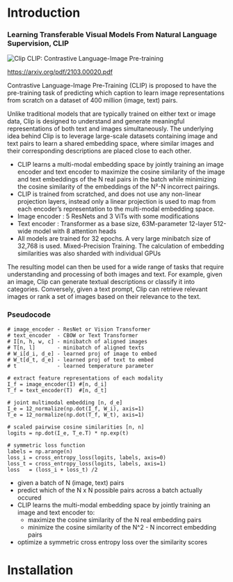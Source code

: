 # Introduction
### Learning Transferable Visual Models From Natural Language Supervision, CLIP
![Clip](https://github.com/iljf/Assignment_CLIP/assets/94291960/78e0f6a9-0a76-4dd1-a3cf-71d86e73770a)
CLIP: Contrastive Language-Image Pre-training

https://arxiv.org/pdf/2103.00020.pdf

Contrastive Language-Image Pre-Training (CLIP) is proposed to have the pre-training task of predicting which caption to learn image representations from scratch on a dataset of 400 million (image, text) pairs.

Unlike traditional models that are typically trained on either text or image data, Clip is designed to understand and generate meaningful representations of both text and images simultaneously. The underlying idea behind Clip is to leverage large-scale datasets containing image and text pairs to learn a shared embedding space, where similar images and their corresponding descriptions are placed close to each other.
- CLIP learns a multi-modal embedding space by jointly training an image encoder and text encoder to maximize the cosine similarity of the image and text embeddings of the N real pairs in the batch while minimizing the cosine similarity of the embeddings of the N²-N incorrect pairings.
- CLIP is trained from scratched, and does not use any non-linear projection layers, instead only a linear projection is used to map from each encoder’s representation to the multi-modal embedding space.
- Image encoder : 5 ResNets and 3 ViTs with some modifications
- Text encoder  : Transformer as a base size, 63M-parameter 12-layer 512-wide model with 8 attention heads
- All models are trained for 32 epochs. A very large minibatch size of 32,768 is used. Mixed-Precision Training. The calculation of embedding similarities was also sharded with individual GPUs
 
The resulting model can then be used for a wide range of tasks that require understanding and processing of both images and text. For example, given an image, Clip can generate textual descriptions or classify it into categories. Conversely, given a text prompt, Clip can retrieve relevant images or rank a set of images based on their relevance to the text.

### Pseudocode
```
# image_encoder - ResNet or Vision Transformer
# text_encoder  - CBOW or Text Transformer
# I[n, h, w, c] - minibatch of aligned images
# T[n, l]       - minibatch of aligned texts
# W_i[d_i, d_e] - learned proj of image to embed
# W_t[d_t, d_e] - learned proj of text to embed
# t             - learned temperature parameter

# extract feature representations of each modality
I_f = image_encoder(I) #[n, d_i]
T_f = text_encoder(T)  #[n, d_t]

# joint multimodal embedding [n, d_e]
I_e = 12_normalize(np.dot(I_f, W_i), axis=1)
T_e = 12_normalize(np.dot(T_f, W_t), axis=1)

# scaled pairwise cosine similarities [n, n]
logits = np.dot(I_e, T_e.T) * np.exp(t)

# symmetric loss function
labels = np.arange(n)
loss_i = cross_entropy_loss(logits, labels, axis=0)
loss_t = cross_entropy_loss(logits, labels, axis=1)
loss   = (loss_i + loss_t) /2
```
- given a batch of N (image, text) pairs
- predict which of the N x N possible pairs across a batch actually occured
- CLIP learns the multi-modal embedding space by jointly training an image and text encoder to:
    - maximize the cosine similarity of the N real embedding pairs
    - minimize the cosine similarity of the N^2 - N incorrect embedding pairs
- optimize a symmetric cross entropy loss over the similarity scores

# Installation

